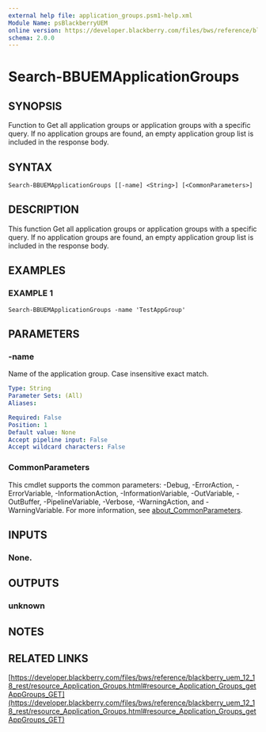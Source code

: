 ```yaml
---
external help file: application_groups.psm1-help.xml
Module Name: psBlackberryUEM
online version: https://developer.blackberry.com/files/bws/reference/blackberry_uem_12_18_rest/resource_Application_Groups.html#resource_Application_Groups_getAppGroups_GET
schema: 2.0.0
---
```


# Search-BBUEMApplicationGroups

## SYNOPSIS
Function to Get all application groups or application groups with a specific query. 
If no application groups are found, an empty application group list is included in the response body.

## SYNTAX

```
Search-BBUEMApplicationGroups [[-name] <String>] [<CommonParameters>]
```

## DESCRIPTION
This function Get all application groups or application groups with a specific query. 
If no application groups are found, an empty application group list is included in the response body.

## EXAMPLES

### EXAMPLE 1
```
Search-BBUEMApplicationGroups -name 'TestAppGroup'
```

## PARAMETERS

### -name
Name of the application group.
Case insensitive exact match.

```yaml
Type: String
Parameter Sets: (All)
Aliases:

Required: False
Position: 1
Default value: None
Accept pipeline input: False
Accept wildcard characters: False
```

### CommonParameters
This cmdlet supports the common parameters: -Debug, -ErrorAction, -ErrorVariable, -InformationAction, -InformationVariable, -OutVariable, -OutBuffer, -PipelineVariable, -Verbose, -WarningAction, and -WarningVariable. For more information, see [about_CommonParameters](http://go.microsoft.com/fwlink/?LinkID=113216).

## INPUTS

### None.
## OUTPUTS

### unknown
## NOTES

## RELATED LINKS

[https://developer.blackberry.com/files/bws/reference/blackberry_uem_12_18_rest/resource_Application_Groups.html#resource_Application_Groups_getAppGroups_GET](https://developer.blackberry.com/files/bws/reference/blackberry_uem_12_18_rest/resource_Application_Groups.html#resource_Application_Groups_getAppGroups_GET)

